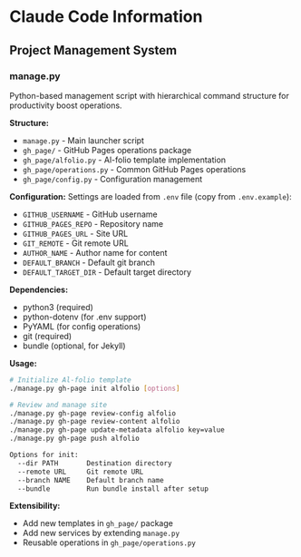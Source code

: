 # Claude Code Information

## Project Management System

### manage.py
Python-based management script with hierarchical command structure for productivity boost operations.

**Structure:**
- `manage.py` - Main launcher script
- `gh_page/` - GitHub Pages operations package
- `gh_page/alfolio.py` - Al-folio template implementation
- `gh_page/operations.py` - Common GitHub Pages operations
- `gh_page/config.py` - Configuration management

**Configuration:**
Settings are loaded from `.env` file (copy from `.env.example`):
- `GITHUB_USERNAME` - GitHub username
- `GITHUB_PAGES_REPO` - Repository name
- `GITHUB_PAGES_URL` - Site URL
- `GIT_REMOTE` - Git remote URL
- `AUTHOR_NAME` - Author name for content
- `DEFAULT_BRANCH` - Default git branch
- `DEFAULT_TARGET_DIR` - Default target directory

**Dependencies:**
- python3 (required)
- python-dotenv (for .env support)
- PyYAML (for config operations)
- git (required)
- bundle (optional, for Jekyll)

**Usage:**
```bash
# Initialize Al-folio template
./manage.py gh-page init alfolio [options]

# Review and manage site
./manage.py gh-page review-config alfolio
./manage.py gh-page review-content alfolio
./manage.py gh-page update-metadata alfolio key=value
./manage.py gh-page push alfolio

Options for init:
  --dir PATH       Destination directory
  --remote URL     Git remote URL
  --branch NAME    Default branch name
  --bundle         Run bundle install after setup
```

**Extensibility:**
- Add new templates in `gh_page/` package
- Add new services by extending `manage.py`
- Reusable operations in `gh_page/operations.py`